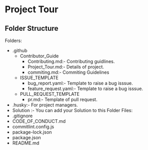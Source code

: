 # Project Tour

## Folder Structure

Folders:

- .github
  - Contributor_Guide
    - Contributing.md:- Contributing guidlines.
    - Project_Tour.md:- Details of project.
    - commiting.md:- Commiting Guidelines
  - ISSUE_TEMPLATE
    - bug_report.yaml:- Template to raise a bug isssue.
    - feature_request.yaml:- Template to raise a bug isssue.
  - PULL_REQUEST_TEMPLATE
    - pr.md:- Template of pull request.
- .husky:- For project managers.
- Solution :- You can add your Solution to this Folder
  Files:
- .gitignore
- CODE_OF_CONDUCT.md
- commitlint.config.js
- package-lock.json
- package.json
- README.md

